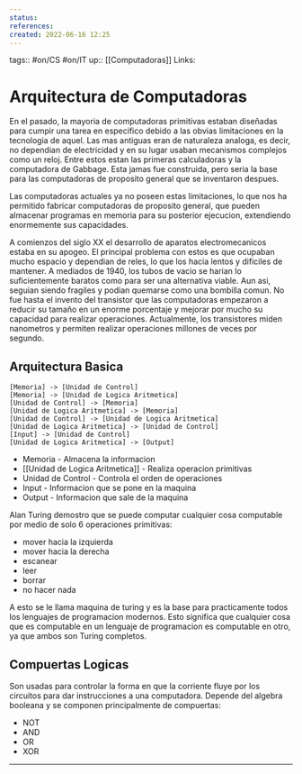 ```yaml
---
status:
references:
created: 2022-06-16 12:25
---
```

tags:: #on/CS  #on/IT 
up:: [[Computadoras]]
Links: 
# Arquitectura de Computadoras
En el pasado, la mayoria de computadoras primitivas estaban diseñadas para cumpir una tarea en especifico debido a las obvias limitaciones en la tecnologia de aquel. Las mas antiguas eran de naturaleza analoga, es decir, no dependian de electricidad y en su lugar usaban mecanismos complejos como un reloj. Entre estos estan las primeras calculadoras y la computadora de Gabbage. Esta jamas fue construida, pero seria la base para las computadoras de proposito general que se inventaron despues.

Las computadoras actuales ya no poseen estas limitaciones, lo que nos ha permitido fabricar computadoras de proposito general, que pueden almacenar programas en memoria para su posterior ejecucion, extendiendo enormemente sus capacidades.

A comienzos del siglo XX el desarrollo de aparatos electromecanicos estaba en su apogeo. El principal problema con estos es que ocupaban mucho espacio y dependian de reles, lo que los hacia lentos y dificiles de mantener. A mediados de 1940, los tubos de vacio se harian lo suficientemente baratos como para ser una alternativa viable. Aun asi, seguian siendo fragiles y podian quemarse como una bombilla comun. No fue hasta el invento del transistor que las computadoras empezaron a reducir su tamaño en un enorme porcentaje y mejorar por mucho su capacidad para realizar operaciones. Actualmente, los transistores miden nanometros y permiten realizar operaciones millones de veces por segundo.

## Arquitectura Basica

```nomnoml
[Memoria] -> [Unidad de Control]
[Memoria] -> [Unidad de Logica Aritmetica]
[Unidad de Control] -> [Memoria]
[Unidad de Logica Aritmetica] -> [Memoria]
[Unidad de Control] -> [Unidad de Logica Aritmetica]
[Unidad de Logica Aritmetica] -> [Unidad de Control]
[Input] -> [Unidad de Control]
[Unidad de Logica Aritmetica] -> [Output]
```

- Memoria - Almacena la informacion
- [[Unidad de Logica Aritmetica]] - Realiza operacion primitivas
- Unidad de Control - Controla el orden de operaciones
- Input - Informacion que se pone en la maquina
- Output - Informacion que sale de la maquina 

Alan Turing demostro que se puede computar cualquier cosa computable por medio de solo 6 operaciones primitivas: 
- mover hacia la izquierda
- mover hacia la derecha
- escanear
- leer
- borrar
- no hacer nada

A esto se le llama maquina de turing y es la base para practicamente todos los lenguajes de programacion modernos. Esto significa que cualquier cosa que es computable en un lenguaje de programacion es computable en otro, ya que ambos son Turing completos.

## Compuertas Logicas
Son usadas para controlar la forma en que la corriente fluye por los circuitos para dar instrucciones a una computadora. Depende del algebra booleana y se componen principalmente de compuertas:
- NOT
- AND
- OR
- XOR
___
